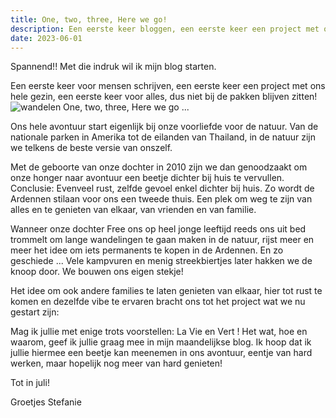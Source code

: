 ```yaml
---
title: One, two, three, Here we go!
description: Een eerste keer bloggen, een eerste keer een project met ons hele gezin, een eerste keer voor alles, dus niet bij de pakken blijven zitten!
date: 2023-06-01
---
```


Spannend!! Met die indruk wil ik mijn blog starten.

Een eerste keer voor mensen schrijven, een eerste keer een project met ons hele gezin, een eerste keer voor alles, dus niet bij de pakken blijven zitten!
![wandelen](2023-06-01-1.jpeg)
One, two, three, Here we go ...

Ons hele avontuur start eigenlijk bij onze voorliefde voor de natuur. Van de nationale parken in Amerika tot de eilanden van Thailand, in de natuur zijn we telkens de beste versie van onszelf.

Met de geboorte van onze dochter in 2010 zijn we dan genoodzaakt om onze honger naar avontuur een beetje dichter bij huis te vervullen. Conclusie: Evenveel rust, zelfde gevoel enkel dichter bij huis. Zo wordt de Ardennen stilaan voor ons een tweede thuis. Een plek om weg te zijn van alles en te genieten van elkaar, van vrienden en van familie.

Wanneer onze dochter Free ons op heel jonge leeftijd reeds ons uit bed trommelt om lange wandelingen te gaan maken in de natuur, rijst meer en meer het idee om iets permanents te kopen in de Ardennen. En zo geschiede ... Vele kampvuren en menig streekbiertjes later hakken we de knoop door. We bouwen ons eigen stekje!

Het idee om ook andere families te laten genieten van elkaar, hier tot rust te komen en dezelfde vibe te ervaren bracht ons tot het project wat we nu gestart zijn:

Mag ik jullie met enige trots voorstellen: La Vie en Vert ! Het wat, hoe en waarom, geef ik jullie graag mee in mijn maandelijkse blog. Ik hoop dat ik jullie hiermee een beetje kan meenemen in ons avontuur, eentje van hard werken, maar hopelijk nog meer van hard genieten!

Tot in juli!

Groetjes Stefanie
